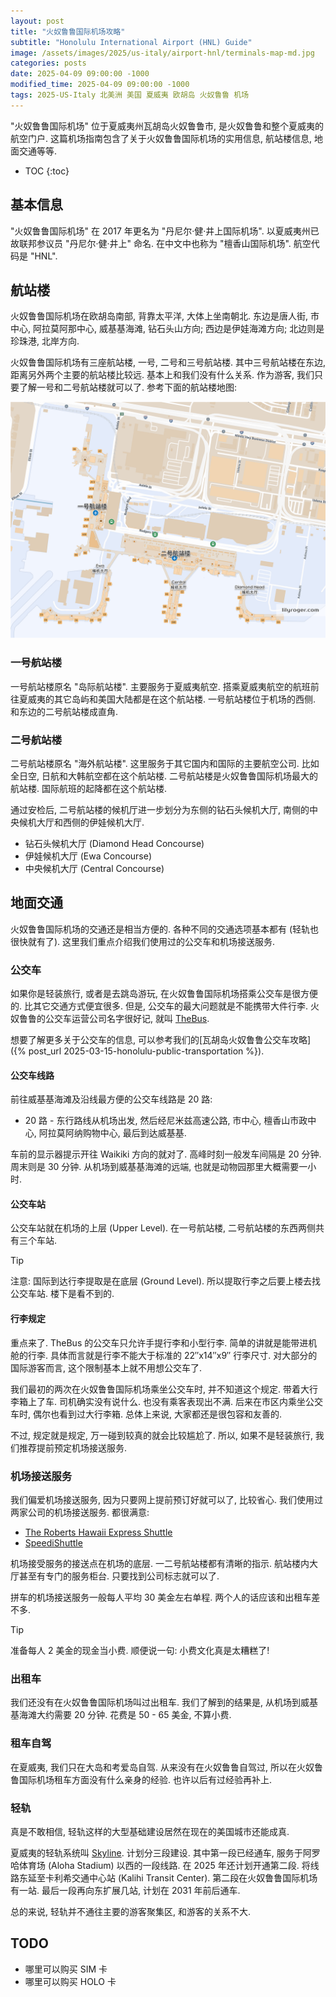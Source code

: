 ```yaml
---
layout: post
title: "火奴鲁鲁国际机场攻略"
subtitle: "Honolulu International Airport (HNL) Guide"
image: /assets/images/2025/us-italy/airport-hnl/terminals-map-md.jpg
categories: posts
date: 2025-04-09 09:00:00 -1000
modified_time: 2025-04-09 09:00:00 -1000
tags: 2025-US-Italy 北美洲 美国 夏威夷 欧胡岛 火奴鲁鲁 机场
---
```


"火奴鲁鲁国际机场" 位于夏威夷州瓦胡岛火奴鲁鲁市, 是火奴鲁鲁和整个夏威夷的航空门户. 这篇机场指南包含了关于火奴鲁鲁国际机场的实用信息, 航站楼信息, 地面交通等等.

* TOC
{:toc}

## 基本信息

"火奴鲁鲁国际机场" 在 2017 年更名为 "丹尼尔·健·井上国际机场". 以夏威夷州已故联邦参议员 "丹尼尔·健·井上" 命名. 在中文中也称为 "檀香山国际机场". 航空代码是 "HNL". 

## 航站楼

火奴鲁鲁国际机场在欧胡岛南部, 背靠太平洋, 大体上坐南朝北. 东边是唐人街, 市中心, 阿拉莫阿那中心, 威基基海滩, 钻石头山方向; 西边是伊娃海滩方向; 北边则是珍珠港, 北岸方向.

火奴鲁鲁国际机场有三座航站楼, 一号, 二号和三号航站楼. 其中三号航站楼在东边, 距离另外两个主要的航站楼比较远. 基本上和我们没有什么关系. 作为游客, 我们只要了解一号和二号航站楼就可以了. 参考下面的航站楼地图:

![火奴鲁鲁国际机场航站楼地图](/assets/images/2025/us-italy/airport-hnl/terminals-map.png "火奴鲁鲁国际机场航站楼地图")

### 一号航站楼

一号航站楼原名 "岛际航站楼". 主要服务于夏威夷航空. 搭乘夏威夷航空的航班前往夏威夷的其它岛屿和美国大陆都是在这个航站楼. 一号航站楼位于机场的西侧. 和东边的二号航站楼成直角.

### 二号航站楼

二号航站楼原名 "海外航站楼". 这里服务于其它国内和国际的主要航空公司. 比如全日空, 日航和大韩航空都在这个航站楼. 二号航站楼是火奴鲁鲁国际机场最大的航站楼. 国际航班的起降都在这个航站楼.

通过安检后, 二号航站楼的候机厅进一步划分为东侧的钻石头候机大厅, 南侧的中央候机大厅和西侧的伊娃候机大厅.

* 钻石头候机大厅 (Diamond Head Concourse)
* 伊娃候机大厅 (Ewa Concourse)
* 中央候机大厅 (Central Concourse)

## 地面交通

火奴鲁鲁国际机场的交通还是相当方便的. 各种不同的交通选项基本都有 (轻轨也很快就有了). 这里我们重点介绍我们使用过的公交车和机场接送服务.

### 公交车

如果你是轻装旅行, 或者是去跳岛游玩, 在火奴鲁鲁国际机场搭乘公交车是很方便的. 比其它交通方式便宜很多. 但是, 公交车的最大问题就是不能携带大件行李. 火奴鲁鲁的公交车运营公司名字很好记, 就叫 [TheBus](https://www.thebus.org). 

想要了解更多关于公交车的信息, 可以参考我们的[瓦胡岛火奴鲁鲁公交车攻略]({% post_url 2025-03-15-honolulu-public-transportation %}).

#### 公交车线路

前往威基基海滩及沿线最方便的公交车线路是 20 路:

* 20 路 - 东行路线从机场出发, 然后经尼米兹高速公路, 市中心, 檀香山市政中心, 阿拉莫阿纳购物中心, 最后到达威基基.

车前的显示器提示开往 Waikiki 方向的就对了. 高峰时刻一般发车间隔是 20 分钟. 周末则是 30 分钟. 从机场到威基基海滩的远端, 也就是动物园那里大概需要一小时.

#### 公交车站

公交车站就在机场的上层 (Upper Level). 在一号航站楼, 二号航站楼的东西两侧共有三个车站. 

> [!TIP]
> 注意: 国际到达行李提取是在底层  (Ground Level). 所以提取行李之后要上楼去找公交车站. 楼下是看不到的.

#### 行李规定

重点来了. TheBus 的公交车只允许手提行李和小型行李. 简单的讲就是能带进机舱的行李. 具体而言就是行李不能大于标准的 22″x14″x9″ 行李尺寸. 对大部分的国际游客而言, 这个限制基本上就不用想公交车了.

我们最初的两次在火奴鲁鲁国际机场乘坐公交车时, 并不知道这个规定. 带着大行李箱上了车. 司机确实没有说什么. 也没有乘客表现出不满. 后来在市区内乘坐公交车时, 偶尔也看到过大行李箱. 总体上来说, 大家都还是很包容和友善的. 

不过, 规定就是规定, 万一碰到较真的就会比较尴尬了. 所以, 如果不是轻装旅行, 我们推荐提前预定机场接送服务.

### 机场接送服务

我们偏爱机场接送服务, 因为只要网上提前预订好就可以了, 比较省心. 我们使用过两家公司的机场接送服务. 都很满意:

* [The Roberts Hawaii Express Shuttle](https://www.airportshuttlehawaii.com/oahu-shuttle/rates-and-terms/)
* [SpeediShuttle](https://www.speedishuttle.com/cn/reservations)

机场接受服务的接送点在机场的底层. 一二号航站楼都有清晰的指示. 航站楼内大厅甚至有专门的服务柜台. 只要找到公司标志就可以了.

拼车的机场接送服务一般每人平均 30 美金左右单程. 两个人的话应该和出租车差不多. 

> [!TIP]
> 准备每人 2 美金的现金当小费. 顺便说一句: 小费文化真是太糟糕了!

### 出租车

我们还没有在火奴鲁鲁国际机场叫过出租车. 我们了解到的结果是, 从机场到威基基海滩大约需要 20 分钟. 花费是 50 - 65 美金, 不算小费.

### 租车自驾

在夏威夷, 我们只在大岛和考爱岛自驾. 从来没有在火奴鲁鲁自驾过, 所以在火奴鲁鲁国际机场租车方面没有什么亲身的经验. 也许以后有过经验再补上.

### 轻轨

真是不敢相信, 轻轨这样的大型基础建设居然在现在的美国城市还能成真. 

夏威夷的轻轨系统叫 [Skyline](https://www8.honolulu.gov/dts/skyline/home/). 计划分三段建设. 其中第一段已经通车, 服务于阿罗哈体育场 (Aloha Stadium) 以西的一段线路. 在 2025 年还计划开通第二段. 将线路东延至卡利希交通中心站 (Kalihi Transit Center). 第二段在火奴鲁鲁国际机场有一站. 最后一段再向东扩展几站, 计划在 2031 年前后通车.

总的来说, 轻轨并不通往主要的游客聚集区, 和游客的关系不大.

## TODO

* 哪里可以购买 SIM 卡
* 哪里可以购买 HOLO 卡
